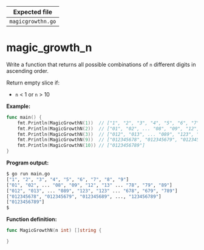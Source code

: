 | Expected file     |
| ----------------- |
| `magicgrowthn.go` |

# magic_growth_n

Write a function that returns all possible combinations of `n` different digits in ascending order.

Return empty slice if:

- `n` < 1 or `n` > 10

**Example:**

```go
func main() {
	fmt.Println(MagicGrowthN(1))  // ["1", "2", "3", "4", "5", "6", "7", "8", "9"]
	fmt.Println(MagicGrowthN(2))  // ["01", "02", ... "08", "09", "12", "13" ... "78", "79", "89"]
	fmt.Println(MagicGrowthN(3))  // ["012", "013", ... "089", "123", "123" ... "678", "679", "789"]
	fmt.Println(MagicGrowthN(9))  // ["012345678", "012345679", "012345689", ..., "123456789"]
	fmt.Println(MagicGrowthN(10)) // ["0123456789"]
}
```

**Program output:**

```sh
$ go run main.go
["1", "2", "3", "4", "5", "6", "7", "8", "9"]
["01", "02", ... "08", "09", "12", "13" ... "78", "79", "89"]
["012", "013", ... "089", "123", "123" ... "678", "679", "789"]
["012345678", "012345679", "012345689", ..., "123456789"]
["0123456789"]
$
```

**Function definition:**

```go
func MagicGrowthN(n int) []string {

}
```
